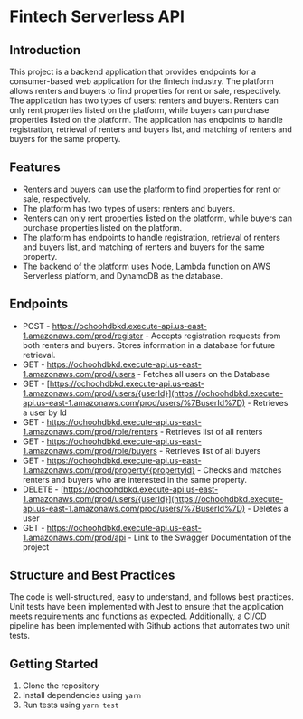 Fintech Serverless API
====================

Introduction
------------

This project is a backend application that provides endpoints for a consumer-based web application for the fintech industry. The platform allows renters and buyers to find properties for rent or sale, respectively. The application has two types of users: renters and buyers. Renters can only rent properties listed on the platform, while buyers can purchase properties listed on the platform. The application has endpoints to handle registration, retrieval of renters and buyers list, and matching of renters and buyers for the same property.

Features
--------

-   Renters and buyers can use the platform to find properties for rent or sale, respectively.
-   The platform has two types of users: renters and buyers.
-   Renters can only rent properties listed on the platform, while buyers can purchase properties listed on the platform.
-   The platform has endpoints to handle registration, retrieval of renters and buyers list, and matching of renters and buyers for the same property.
-   The backend of the platform uses Node, Lambda function on AWS Serverless platform, and DynamoDB as the database.

Endpoints
---------

-   POST - <https://ochoohdbkd.execute-api.us-east-1.amazonaws.com/prod/register> - Accepts registration requests from both renters and buyers. Stores information in a database for future retrieval.
-   GET - <https://ochoohdbkd.execute-api.us-east-1.amazonaws.com/prod/users> - Fetches all users on the Database
-   GET - [https://ochoohdbkd.execute-api.us-east-1.amazonaws.com/prod/users/{userId}](https://ochoohdbkd.execute-api.us-east-1.amazonaws.com/prod/users/%7BuserId%7D) - Retrieves a user by Id
-   GET - <https://ochoohdbkd.execute-api.us-east-1.amazonaws.com/prod/role/renters> - Retrieves list of all renters
-   GET - <https://ochoohdbkd.execute-api.us-east-1.amazonaws.com/prod/role/buyers> - Retrieves list of all buyers
-   GET - <https://ochoohdbkd.execute-api.us-east-1.amazonaws.com/prod/property/{propertyId}> - Checks and matches renters and buyers who are interested in the same property.
-   DELETE - [https://ochoohdbkd.execute-api.us-east-1.amazonaws.com/prod/users/{userId}](https://ochoohdbkd.execute-api.us-east-1.amazonaws.com/prod/users/%7BuserId%7D) - Deletes a user
-   GET - <https://ochoohdbkd.execute-api.us-east-1.amazonaws.com/prod/api> - Link to the Swagger Documentation of the project


Structure and Best Practices
----------------------------

The code is well-structured, easy to understand, and follows best practices. Unit tests have been implemented with Jest to ensure that the application meets requirements and functions as expected. Additionally, a CI/CD pipeline has been implemented with Github actions that automates two unit tests.

Getting Started
---------------

1.  Clone the repository
2.  Install dependencies using `yarn`
3.  Run tests using `yarn test`

